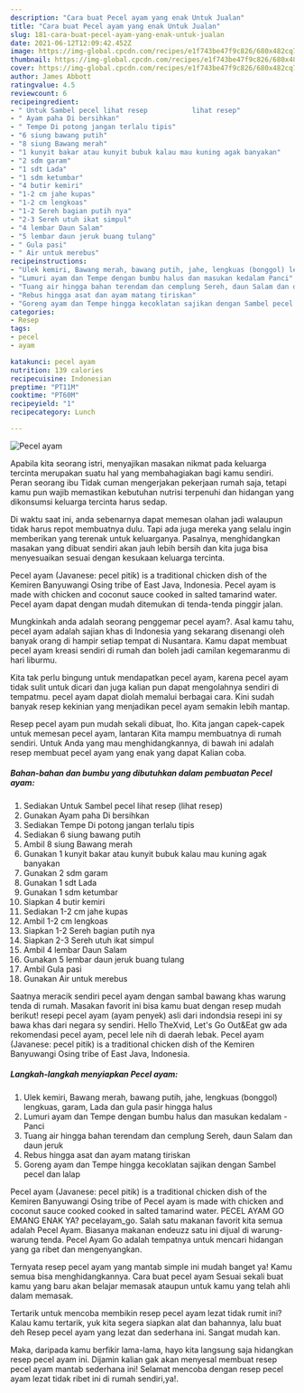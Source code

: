 ```yaml
---
description: "Cara buat Pecel ayam yang enak Untuk Jualan"
title: "Cara buat Pecel ayam yang enak Untuk Jualan"
slug: 181-cara-buat-pecel-ayam-yang-enak-untuk-jualan
date: 2021-06-12T12:09:42.452Z
image: https://img-global.cpcdn.com/recipes/e1f743be47f9c826/680x482cq70/pecel-ayam-foto-resep-utama.jpg
thumbnail: https://img-global.cpcdn.com/recipes/e1f743be47f9c826/680x482cq70/pecel-ayam-foto-resep-utama.jpg
cover: https://img-global.cpcdn.com/recipes/e1f743be47f9c826/680x482cq70/pecel-ayam-foto-resep-utama.jpg
author: James Abbott
ratingvalue: 4.5
reviewcount: 6
recipeingredient:
- " Untuk Sambel pecel lihat resep           lihat resep"
- " Ayam paha Di bersihkan"
- " Tempe Di potong jangan terlalu tipis"
- "6 siung bawang putih"
- "8 siung Bawang merah"
- "1 kunyit bakar atau kunyit bubuk kalau mau kuning agak banyakan"
- "2 sdm garam"
- "1 sdt Lada"
- "1 sdm ketumbar"
- "4 butir kemiri"
- "1-2 cm jahe kupas"
- "1-2 cm lengkoas"
- "1-2 Sereh bagian putih nya"
- "2-3 Sereh utuh ikat simpul"
- "4 lembar Daun Salam"
- "5 lembar daun jeruk buang tulang"
- " Gula pasi"
- " Air untuk merebus"
recipeinstructions:
- "Ulek kemiri, Bawang merah, bawang putih, jahe, lengkuas (bonggol) lengkuas, garam, Lada dan gula pasir hingga halus"
- "Lumuri ayam dan Tempe dengan bumbu halus dan masukan kedalam Panci"
- "Tuang air hingga bahan terendam dan cemplung Sereh, daun Salam dan daun jeruk"
- "Rebus hingga asat dan ayam matang tiriskan"
- "Goreng ayam dan Tempe hingga kecoklatan sajikan dengan Sambel pecel dan lalap"
categories:
- Resep
tags:
- pecel
- ayam

katakunci: pecel ayam 
nutrition: 139 calories
recipecuisine: Indonesian
preptime: "PT11M"
cooktime: "PT60M"
recipeyield: "1"
recipecategory: Lunch

---
```



![Pecel ayam](https://img-global.cpcdn.com/recipes/e1f743be47f9c826/680x482cq70/pecel-ayam-foto-resep-utama.jpg)

Apabila kita seorang istri, menyajikan masakan nikmat pada keluarga tercinta merupakan suatu hal yang membahagiakan bagi kamu sendiri. Peran seorang ibu Tidak cuman mengerjakan pekerjaan rumah saja, tetapi kamu pun wajib memastikan kebutuhan nutrisi terpenuhi dan hidangan yang dikonsumsi keluarga tercinta harus sedap.

Di waktu  saat ini, anda sebenarnya dapat memesan olahan jadi walaupun tidak harus repot membuatnya dulu. Tapi ada juga mereka yang selalu ingin memberikan yang terenak untuk keluarganya. Pasalnya, menghidangkan masakan yang dibuat sendiri akan jauh lebih bersih dan kita juga bisa menyesuaikan sesuai dengan kesukaan keluarga tercinta. 

Pecel ayam (Javanese: pecel pitik) is a traditional chicken dish of the Kemiren Banyuwangi Osing tribe of East Java, Indonesia. Pecel ayam is made with chicken and coconut sauce cooked in salted tamarind water. Pecel ayam dapat dengan mudah ditemukan di tenda-tenda pinggir jalan.

Mungkinkah anda adalah seorang penggemar pecel ayam?. Asal kamu tahu, pecel ayam adalah sajian khas di Indonesia yang sekarang disenangi oleh banyak orang di hampir setiap tempat di Nusantara. Kamu dapat membuat pecel ayam kreasi sendiri di rumah dan boleh jadi camilan kegemaranmu di hari liburmu.

Kita tak perlu bingung untuk mendapatkan pecel ayam, karena pecel ayam tidak sulit untuk dicari dan juga kalian pun dapat mengolahnya sendiri di tempatmu. pecel ayam dapat diolah memalui berbagai cara. Kini sudah banyak resep kekinian yang menjadikan pecel ayam semakin lebih mantap.

Resep pecel ayam pun mudah sekali dibuat, lho. Kita jangan capek-capek untuk memesan pecel ayam, lantaran Kita mampu membuatnya di rumah sendiri. Untuk Anda yang mau menghidangkannya, di bawah ini adalah resep membuat pecel ayam yang enak yang dapat Kalian coba.

<!--inarticleads1-->

##### Bahan-bahan dan bumbu yang dibutuhkan dalam pembuatan Pecel ayam:

1. Sediakan  Untuk Sambel pecel lihat resep           (lihat resep)
1. Gunakan  Ayam paha Di bersihkan
1. Sediakan  Tempe Di potong jangan terlalu tipis
1. Sediakan 6 siung bawang putih
1. Ambil 8 siung Bawang merah
1. Gunakan 1 kunyit bakar atau kunyit bubuk kalau mau kuning agak banyakan
1. Gunakan 2 sdm garam
1. Gunakan 1 sdt Lada
1. Gunakan 1 sdm ketumbar
1. Siapkan 4 butir kemiri
1. Sediakan 1-2 cm jahe kupas
1. Ambil 1-2 cm lengkoas
1. Siapkan 1-2 Sereh bagian putih nya
1. Siapkan 2-3 Sereh utuh ikat simpul
1. Ambil 4 lembar Daun Salam
1. Gunakan 5 lembar daun jeruk buang tulang
1. Ambil  Gula pasi
1. Gunakan  Air untuk merebus


Saatnya meracik sendiri pecel ayam dengan sambal bawang khas warung tenda di rumah. Masakan favorit ini bisa kamu buat dengan resep mudah berikut! resepi pecel ayam (ayam penyek) asli dari indondsia resepi ini sy bawa khas dari negara sy sendiri. Hello TheXvid, Let&#39;s Go Out&amp;Eat gw ada rekomendasi pecel ayam, pecel lele nih di daerah lebak. Pecel ayam (Javanese: pecel pitik) is a traditional chicken dish of the Kemiren Banyuwangi Osing tribe of East Java, Indonesia. 

<!--inarticleads2-->

##### Langkah-langkah menyiapkan Pecel ayam:

1. Ulek kemiri, Bawang merah, bawang putih, jahe, lengkuas (bonggol) lengkuas, garam, Lada dan gula pasir hingga halus
1. Lumuri ayam dan Tempe dengan bumbu halus dan masukan kedalam - Panci
1. Tuang air hingga bahan terendam dan cemplung Sereh, daun Salam dan daun jeruk
1. Rebus hingga asat dan ayam matang tiriskan
1. Goreng ayam dan Tempe hingga kecoklatan sajikan dengan Sambel pecel dan lalap


Pecel ayam (Javanese: pecel pitik) is a traditional chicken dish of the Kemiren Banyuwangi Osing tribe of Pecel ayam is made with chicken and coconut sauce cooked cooked in salted tamarind water. PECEL AYAM GO EMANG ENAK YA? pecelayam_go. Salah satu makanan favorit kita semua adalah Pecel Ayam. Biasanya makanan endeuzz satu ini dijual di warung-warung tenda. Pecel Ayam Go adalah tempatnya untuk mencari hidangan yang ga ribet dan mengenyangkan. 

Ternyata resep pecel ayam yang mantab simple ini mudah banget ya! Kamu semua bisa menghidangkannya. Cara buat pecel ayam Sesuai sekali buat kamu yang baru akan belajar memasak ataupun untuk kamu yang telah ahli dalam memasak.

Tertarik untuk mencoba membikin resep pecel ayam lezat tidak rumit ini? Kalau kamu tertarik, yuk kita segera siapkan alat dan bahannya, lalu buat deh Resep pecel ayam yang lezat dan sederhana ini. Sangat mudah kan. 

Maka, daripada kamu berfikir lama-lama, hayo kita langsung saja hidangkan resep pecel ayam ini. Dijamin kalian gak akan menyesal membuat resep pecel ayam mantab sederhana ini! Selamat mencoba dengan resep pecel ayam lezat tidak ribet ini di rumah sendiri,ya!.


